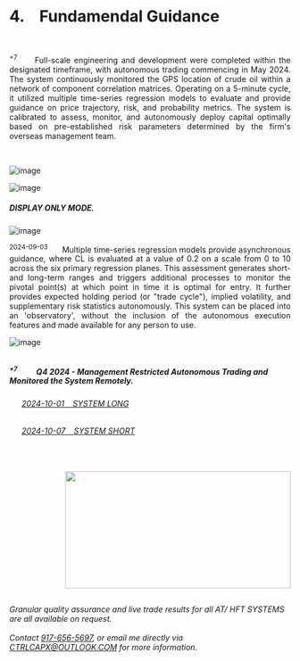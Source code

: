 # 4. &ensp; Fundamendal Guidance

</br>


  <p align='justify'> <sup> +7 </sup> &ensp; &ensp; Full-scale engineering and development were completed within the designated timeframe, with autonomous trading commencing in May 2024. The system continuously monitored the GPS location of crude oil within a network of component correlation matrices. Operating on a 5-minute cycle, it utilized multiple time-series regression models to evaluate and provide guidance on price trajectory, risk, and probability metrics. The system is calibrated to assess, monitor, and autonomously deploy capital optimally based on pre-established risk parameters determined by the firm's overseas management team. </p>

</br>

![image](https://github.com/user-attachments/assets/d358f1d8-bec3-4cd0-af75-1b9c46e868c1)

![image](https://github.com/user-attachments/assets/7a7924b6-f2ad-4076-af70-fbe1ee12fdf4)

##### DISPLAY ONLY MODE.


![image](https://github.com/user-attachments/assets/76028895-c867-46d4-aa96-6e7320b9c653)

  <p align='justify'> <sup> 2024-09-03 </sup> &ensp; &ensp; Multiple time-series regression models provide asynchronous guidance, where CL is evaluated at a value of 0.2 on a scale from 0 to 10 across the six primary regression planes. This assessment generates short- and long-term ranges and triggers additional processes to monitor the pivotal point(s) at which point in time it is optimal for entry. It further provides expected holding period (or "trade cycle"), implied volatility, and supplementary risk statistics autonomously. This system can be placed into an 'observatory', without the inclusion of the autonomous execution features and made available for any person to use. </p>




![image](https://github.com/user-attachments/assets/7a7924b6-f2ad-4076-af70-fbe1ee12fdf4)

###### <overseas operations requested this VIA zoom and decided to just watch my screen instead>

##### <sup> +7 </sup> &ensp; &ensp; &ensp; Q4 2024 - Management Restricted Autonomous Trading and Monitored the System Remotely.
   
###### &ensp; &ensp; [2024-10-01 &ensp; SYSTEM LONG](https://github.com/user-attachments/files/17719479/2024-10-01-.SIGNAL.ONLY.pdf)

###### &ensp; &ensp; [2024-10-07 &ensp; SYSTEM SHORT](https://github.com/user-attachments/files/17719570/2024-10-08-SHORT-SIGNAL.pdf)

</br>

<p align="right">
  <img width="404" height="210" src="https://github.com/user-attachments/assets/389ce1c9-5a61-4ac7-bcdb-013f85a7b7d7">
</p>


<!--
  The Firm "Requested" that I send "Signals" thereafter causing concern(s).
  - As implied by the terms in my contract are meaningful.
  
  - $2.5MM/ Annum. may have very easily been generated overseas.
  - Perhaps maybe the greater of $7MM.
  - Not worth my time to follow that path.
  - They work from many different Countries all over the World.
    -- Certain of which can not be Adjudicated or "Courted".
    -- Not for Economic Benefit here from the United States.
    
-->


    
## <contact information>

###### Granular quality assurance and live trade results for all AT/ HFT SYSTEMS are all available on request. </br>  </br>  Contact [917-656-5697](tel:19176565697), or email me directly via CTRLCAPX@OUTLOOK.COM for more information.
</br>
